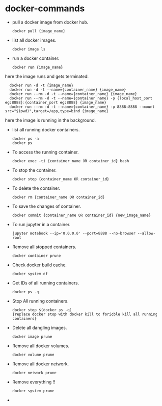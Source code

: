 # docker-commands
- pull a docker image from docker hub.

      docker pull {image_name} 

- list all docker images.
      
      docker image ls 

- run a docker container.

      docker run {image_name} 

here the image runs and gets terminated.

      docker run -d -t {image_name}
      docker run -d -t --name={container_name} {image_name}
      docker run --rm -d -t --name={container_name} {image_name}
      docker run --rm -d -t --name={container_name} -p {local_host_port eg:8888}:{container_port eg:8888} {image_name}
      docker run --rm -d -t --name={container_name} -p 8888:8888 --mount src="$(pwd)",target=/app,type=bind {image_name}

here the image is running in the background.

- list all running docker containers.

      docker ps -a
      docker ps

- To access the running container.

      docker exec -ti {container_name OR container_id} bash
 
- To stop the container.

      docker stop {container_name OR container_id}
      
- To delete the container.

      docker rm {container_name OR container_id}
      
- To save the changes of container.

      docker commit {container_name OR container_id} {new_image_name}

- To run jupyter in a container.

      jupyter notebook --ip='0.0.0.0' --port=8888 --no-browser --allow-root

- Remove all stopped containers.

      docker container prune
    
- Check docker build cache.

      docker system df

- Get IDs of all running containers.

      docker ps -q
      
- Stop All running containers.

      docker stop $(docker ps -q)
      {replace docker stop with docker kill to foricble kill all running containers}    
- Delete all dangling images.

      docker image prune
      
- Remove all docker volumes.

      docker volume prune
      
- Remove all docker network.

      docker network prune
      
- Remove everything !!

      docker system prune
      
- 


